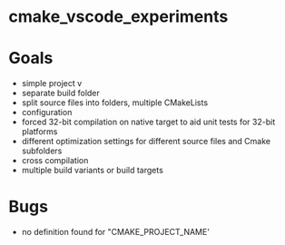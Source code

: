 # cmake_vscode_experiments

# Goals

- simple project v
- separate build folder
- split source files into folders, multiple CMakeLists
- configuration
- forced 32-bit compilation on native target to aid unit tests for 32-bit platforms
- different optimization settings for different source files and Cmake subfolders
- cross compilation
- multiple build variants or build targets


# Bugs
- no definition found for "CMAKE_PROJECT_NAME'
